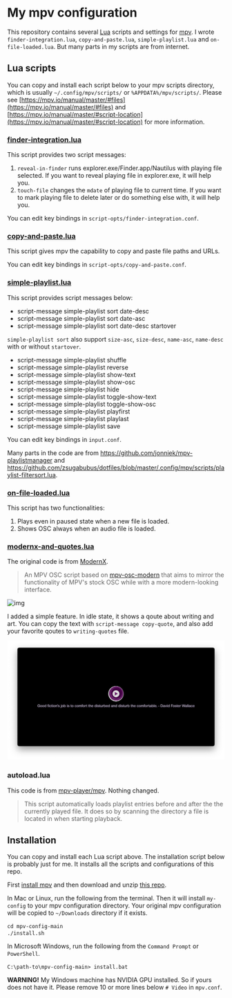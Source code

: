 # My mpv configuration

This repository contains several [Lua](http://lua.org) scripts and settings
for [mpv](https://mpv.io). I wrote `finder-integration.lua`,
`copy-and-paste.lua`, `simple-playlist.lua` and `on-file-loaded.lua`. But many
parts in my scripts are from internet.

## Lua scripts

You can copy and install each script below to your mpv scripts directory, which
is usually `~/.config/mpv/scripts/` or `%APPDATA%/mpv/scripts/`. Please see
[https://mpv.io/manual/master/#files](https://mpv.io/manual/master/#files) and
[https://mpv.io/manual/master/#script-location](https://mpv.io/manual/master/#script-location) for more information.

### [finder-integration.lua](https://github.com/9beach/mpv-config/blob/main/scripts/finder-integration.lua)

This script provides two script messages:

1. `reveal-in-finder` runs explorer.exe/Finder.app/Nautilus with playing file
   selected. If you want to reveal playing file in explorer.exe, it will help
   you.
2. `touch-file` changes the `mdate` of playing file to current time. If you
   want to mark playing file to delete later or do something else with, it will
   help you.

You can edit key bindings in `script-opts/finder-integration.conf`.

### [copy-and-paste.lua](https://github.com/9beach/mpv-config/blob/main/scripts/copy-and-paste.lua)

This script gives mpv the capability to copy and paste file paths and URLs.

You can edit key bindings in `script-opts/copy-and-paste.conf`.

### [simple-playlist.lua](https://github.com/9beach/mpv-config/blob/main/scripts/simple-playlist.lua)

This script provides script messages below:

* script-message simple-playlist sort date-desc
* script-message simple-playlist sort date-asc
* script-message simple-playlist sort date-desc startover

`simple-playlist sort` also support `size-asc`, `size-desc`, `name-asc`,
`name-desc` with or without `startover`.

* script-message simple-playlist shuffle
* script-message simple-playlist reverse
* script-message simple-playlist show-text
* script-message simple-playlist show-osc
* script-message simple-playlist hide
* script-message simple-playlist toggle-show-text
* script-message simple-playlist toggle-show-osc
* script-message simple-playlist playfirst
* script-message simple-playlist playlast
* script-message simple-playlist save

You can edit key bindings in `input.conf`.

Many parts in the code are from <https://github.com/jonniek/mpv-playlistmanager>
and <https://github.com/zsugabubus/dotfiles/blob/master/.config/mpv/scripts/playlist-filtersort.lua>.

### [on-file-loaded.lua](https://github.com/9beach/mpv-config/blob/main/scripts/on-file-loaded.lua)

This script has two functionalities:

1. Plays even in paused state when a new file is loaded.
2. Shows OSC always when an audio file is loaded.

### [modernx-and-quotes.lua](https://github.com/9beach/mpv-config/blob/main/scripts/modernx-and-quotes.lua)

The original code is from [ModernX](https://github.com/cyl0/ModernX).

> An MPV OSC script based on
> [mpv-osc-modern](https://github.com/maoiscat/mpv-osc-modern/) that aims to
> mirror the functionality of MPV's stock OSC while with a more modern-looking
> interface.

![img](https://github.com/cyl0/ModernX/blob/main/preview.png?raw=true)

I added a simple feature. In idle state, it shows a qoute about writing and art.
You can copy the text with `script-message copy-quote`, and also add your
favorite qoutes to `writing-quotes` file.

![img](writing-quotes.png)

### autoload.lua

This code is from [mpv-player/mpv](https://github.com/mpv-player/mpv/blob/master/TOOLS/lua/autoload.lua). Nothing changed.

> This script automatically loads playlist entries before and after the the
> currently played file. It does so by scanning the directory a file is located
> in when starting playback.

## Installation

You can copy and install each Lua script above. The installation script below
is probably just for me. It installs all the scripts and configurations of
this repo.

First [install mpv](https://mpv.io/installation/) and then download and unzip
[this repo](https://github.com/9beach/mpv-config/archive/refs/heads/main.zip).

In Mac or Linux, run the following from the terminal. Then it will install
`my-config` to your mpv configuration directory. Your original mpv
configuration will be copied to `~/Downloads` directory if it exists.

```console
cd mpv-config-main
./install.sh
```

In Microsoft Windows, run the following from the `Command Prompt` or
`PowerShell`.

```console
C:\path-to\mpv-config-main> install.bat
```

**WARNING!** My Windows machine has NVIDIA GPU installed. So if yours does not
have it. Please remove 10 or more lines below `# Video` in `mpv.conf`.
